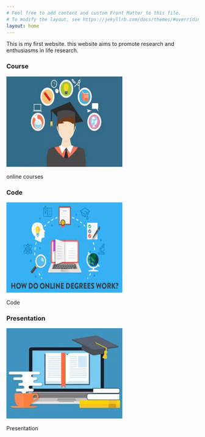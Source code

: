 ```yaml
---
# Feel free to add content and custom Front Matter to this file.
# To modify the layout, see https://jekyllrb.com/docs/themes/#overriding-theme-defaults
layout: home
---
```


This is my first website. this website aims to promote research and enthusiasms in life research. 

<div class="container-fluid">
  <div class="row">
    <div class="col-sm-4 text-center text-success">
      <h3>Course</h3>
     <img src="./img/course/course1.jpg" class="rounded-circle" alt="course"  width="304" height="236">
      <p>online courses</p>
    </div>
    <div class="col-sm-4 text-center text-success">
      <h3>Code</h3>
      <img src="./img/course/course2.jpg" class="rounded-circle" alt="code",  width="304" height="236">
      <p>Code</p>
    </div>
    <div class="col-sm-4 text-center text-success">
      <h3>Presentation</h3>        
      <img src="./img/course/course3.jpg" class="rounded-circle" alt="present" width="304" height="236">
      <p>Presentation</p>
    </div>
  </div>
</div>


